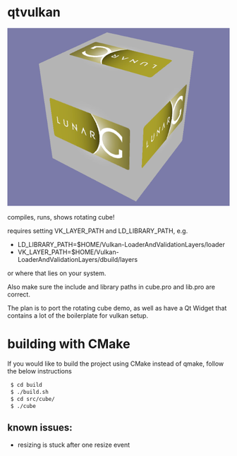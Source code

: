 # qtvulkan

![Example Cube](https://raw.githubusercontent.com/richardlayman/qtvulkan/master/example.png)

compiles, runs, shows rotating cube!

requires setting VK_LAYER_PATH and LD_LIBRARY_PATH, e.g.

* LD_LIBRARY_PATH=$HOME/Vulkan-LoaderAndValidationLayers/loader
* VK_LAYER_PATH=$HOME/Vulkan-LoaderAndValidationLayers/dbuild/layers

or where that lies on your system.

Also make sure the include and library paths in cube.pro and lib.pro are correct.

The plan is to port the rotating cube demo, as well as have a Qt Widget that contains a lot of the boilerplate for vulkan setup.

# building with CMake
If you would like to build the project using CMake instead of qmake, follow the below instructions

```
 $ cd build
 $ ./build.sh
 $ cd src/cube/
 $ ./cube
```

## known issues:
* resizing is stuck after one resize event
